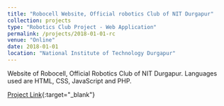 ```yaml
---
title: "Robocell Website, Official robotics Club of NIT Durgapur"
collection: projects
type: "Robotics Club Project - Web Application"
permalink: /projects/2018-01-01-rc
venue: "Online"
date: 2018-01-01
location: "National Institute of Technology Durgapur"
---
```


Website of Robocell, Official Robotics Club of NIT Durgapur.
Languages used are HTML, CSS, JavaScript and PHP.

[Project Link](https://github.com/Robocell/robocell_website){:target="_blank"}